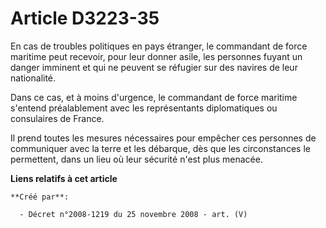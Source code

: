 # Article D3223-35

En cas de troubles politiques en pays étranger, le commandant de force maritime peut recevoir, pour leur donner asile, les
personnes fuyant un danger imminent et qui ne peuvent se réfugier sur des navires de leur nationalité.

Dans ce cas, et à moins d'urgence, le commandant de force maritime s'entend préalablement avec les représentants
diplomatiques ou consulaires de France.

Il prend toutes les mesures nécessaires pour empêcher ces personnes de communiquer avec la terre et les débarque, dès que les
circonstances le permettent, dans un lieu où leur sécurité n'est plus menacée.

**Liens relatifs à cet article**

	**Créé par**:

	  - Décret n°2008-1219 du 25 novembre 2008 - art. (V)
